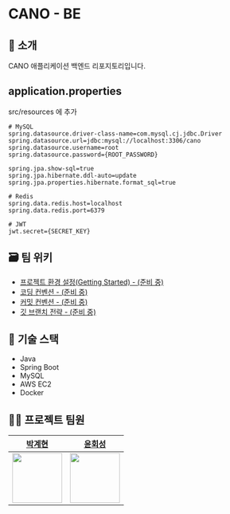 # CANO - BE

## 📝 소개
CANO 애플리케이션 백엔드 리포지토리입니다.

## application.properties
src/resources 에 추가
```properties
# MySQL
spring.datasource.driver-class-name=com.mysql.cj.jdbc.Driver
spring.datasource.url=jdbc:mysql://localhost:3306/cano
spring.datasource.username=root
spring.datasource.password={ROOT_PASSWORD}

spring.jpa.show-sql=true
spring.jpa.hibernate.ddl-auto=update
spring.jpa.properties.hibernate.format_sql=true

# Redis
spring.data.redis.host=localhost
spring.data.redis.port=6379

# JWT
jwt.secret={SECRET_KEY}
```

## 🗃 팀 위키

- [프로젝트 환경 설정(Getting Started) - (준비 중)]()
- [코딩 컨벤션 - (준비 중)]()
- [커밋 컨벤션 - (준비 중)]()
- [깃 브랜치 전략 - (준비 중)]()

## 🔧 기술 스택

- Java
- Spring Boot
- MySQL
- AWS EC2
- Docker

## 💁‍♂️ 프로젝트 팀원

<div align="center">

|  [박계현](https://github.com/gyehyun-bak) | [윤회성](https://github.com/squareCaaat) |
| :-----------------------------------------: | :------------------------------------: |
| <img src="https://github.com/gyehyun-bak.png" width="100"> | <img src="https://github.com/squareCaaat.png" width="100"> |
